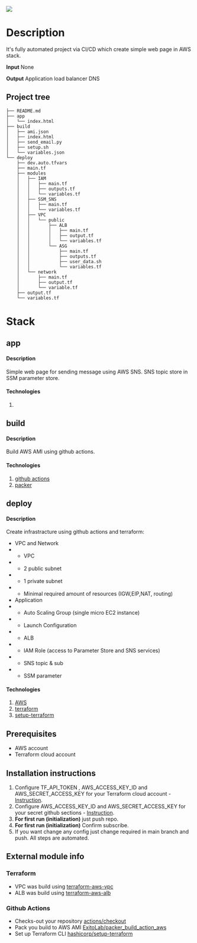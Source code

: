 <img src="https://github.com/mrthehavok/CS_DevOps/workflows/CI_CD/badge.svg?branch=mastersd"><br>

# Description 
It's fully automated project via CI/CD which create simple web page in AWS stack.

**Input**
None

**Output**
Application load balancer DNS

## Project tree 
```
├── README.md
├── app
│   └── index.html
├── build
│   ├── ami.json
│   ├── index.html
│   ├── send_email.py
│   ├── setup.sh
│   └── variables.json
└── deploy
    ├── dev.auto.tfvars
    ├── main.tf
    ├── modules
    │   ├── IAM
    │   │   ├── main.tf
    │   │   ├── outputs.tf
    │   │   └── variables.tf
    │   ├── SSM_SNS
    │   │   ├── main.tf
    │   │   └── variables.tf
    │   ├── VPC
    │   │   └── public
    │   │       ├── ALB
    │   │       │   ├── main.tf
    │   │       │   ├── output.tf
    │   │       │   └── variables.tf
    │   │       └── ASG
    │   │           ├── main.tf
    │   │           ├── outputs.tf
    │   │           ├── user_data.sh
    │   │           └── variables.tf
    │   └── network
    │       ├── main.tf
    │       ├── output.tf
    │       └── variable.tf
    ├── output.tf
    └── variables.tf

```

# Stack 
## app
#### Description
Simple web page for sending message using AWS SNS. SNS topic store in SSM parameter store.

#### Technologies
1. 



## build
#### Description
Build AWS AMI using github actions.

#### Technologies
1. [github actions](https://docs.github.com/en/actions)
2. [packer](https://www.packer.io/docs)


## deploy
#### Description
Create infrastracture using github actions and terraform:

- VPC and Network
- - VPC
- - 2 public subnet
- - 1 private subnet
- - Minimal required amount of resources (IGW,EIP,NAT, routing)
- Application
- - Auto Scaling Group (single micro EC2 instance)
- - Launch Configuration
- - ALB
- - IAM Role (access to Parameter Store and SNS services)
- - SNS topic & sub
- - SSM parameter

#### Technologies
1. [AWS](https://docs.aws.amazon.com/)
2. [terraform](https://www.terraform.io/docs/index.html)
3. [setup-terraform](https://github.com/hashicorp/setup-terraform)

## Prerequisites
- AWS account
- Terraform cloud account

## Installation instructions
1. Configure TF_API_TOKEN , AWS_ACCESS_KEY_ID and AWS_SECRET_ACCESS_KEY for your Terraform cloud account - [Instruction](https://learn.hashicorp.com/tutorials/terraform/github-actions).
2. Configure AWS_ACCESS_KEY_ID and AWS_SECRET_ACCESS_KEY for your secret github sections -  [Instruction](https://docs.github.com/en/actions/security-guides/encrypted-secrets).
3. **For first run (initialization)** just push repo.
4. **For first run (initialization)** Confirm subscribe.
5. If you want change any config just change required in main branch and push. All steps are automated.

## External module info
### Terraform
- VPC was build using  [terraform-aws-vpc](https://github.com/terraform-aws-modules/terraform-aws-vpc)
- ALB was build using  [terraform-aws-alb](https://github.com/terraform-aws-modules/terraform-aws-alb)

### Github Actions
- Checks-out your repository [actions/checkout](https://github.com/marketplace/actions/checkout)
- Pack you build to AWS AMI [ExitoLab/packer_build_action_aws](https://github.com/marketplace/actions/packer-build-on-aws)
- Set up Terraform CLI [hashicorp/setup-terraform](https://github.com/marketplace/actions/hashicorp-setup-terraform)


